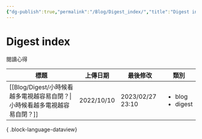 ```yaml
---
{"dg-publish":true,"permalink":"/Blog/Digest_index/","title":"Digest index","tags":["blog"],"created":"2023-02-17","updated":"2024-04-09T23:32"}
---
```



# Digest index

閱讀心得

| 標題                                                | 上傳日期       | 最後修改              | 類別                                    |
| ------------------------------------------------- | ---------- | ----------------- | ------------------------------------- |
| [[Blog/Digest/小時候看越多電視越容易自閉？\|小時候看越多電視越容易自閉？]] | 2022/10/10 | 2023/02/27  23:10 | <ul><li>blog</li><li>digest</li></ul> |

{ .block-language-dataview}